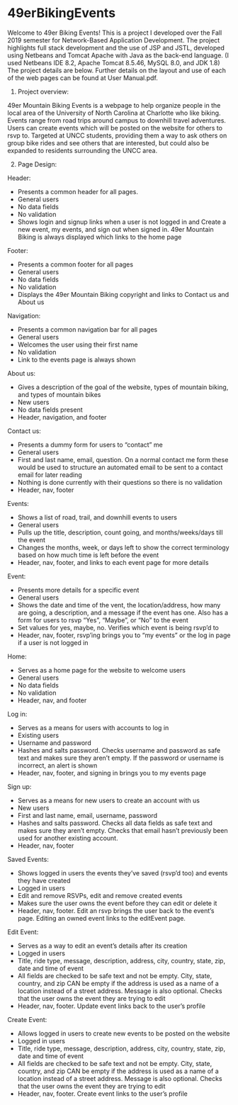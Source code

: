 # 49erBikingEvents

Welcome to 49er Biking Events! This is a project I developed over the Fall 2019 semester for Network-Based Application Development.
The project highlights full stack development and the use of JSP and JSTL, developed using Netbeans and Tomcat Apache with Java as the back-end language. (I used Netbeans IDE 8.2, Apache Tomcat 8.5.46, MySQL 8.0, and JDK 1.8) The project details are below. Further details on the layout and use of each of the web pages can be found at User Manual.pdf.

1.	Project overview:

49er Mountain Biking Events is a webpage to help organize people in the local area of the University of North Carolina at Charlotte who like biking. Events range from road trips around campus to downhill travel adventures. Users can create events which will be posted on the website for others to rsvp to. Targeted at UNCC students, providing them a way to ask others on group bike rides and see others that are interested, but could also be expanded to residents surrounding the UNCC area.


2.  Page Design:

Header:
-	Presents a common header for all pages.
-	General users
-	No data fields
-	No validation
-	Shows login and signup links when a user is not logged in and Create a new event, my events, and sign out when signed in. 49er Mountain Biking is always displayed which links to the home page

Footer:
-	Presents a common footer for all pages
-	General users
-	No data fields
-	No validation
-	Displays the 49er Mountain Biking copyright and links to Contact us and About us

Navigation:
-	Presents a common navigation bar for all pages
-	General users
-	Welcomes the user using their first name
-	No validation
-	Link to the events page is always shown

About us:
-	Gives a description of the goal of the website, types of mountain biking, and types of mountain bikes
-	New users
-	No data fields present
-	Header, navigation, and footer

Contact us:
-	Presents a dummy form for users to “contact” me
-	General users
-	First and last name, email, question. On a normal contact me form these would be used to structure an automated email to be sent to a contact email for later reading
-	Nothing is done currently with their questions so there is no validation
-	Header, nav, footer

Events:
-	Shows a list of road, trail, and downhill events to users
-	General users
-	Pulls up the title, description, count going, and months/weeks/days till the event
-	Changes the months, week, or days left to show the correct terminology based on how much time is left before the event
-	Header, nav, footer, and links to each event page for more details

Event:
-	Presents more details for a specific event
-	General users
-	Shows the date and time of the vent, the location/address, how many are going, a description, and a message if the event has one. Also has a form for users to rsvp “Yes”, “Maybe”, or “No” to the event
-	Set values for yes, maybe, no. Verifies which event is being rsvp’d to
-	Header, nav, footer, rsvp’ing brings you to “my events” or the log in page if a user is not logged in

Home:
-	Serves as a home page for the website to welcome users
-	General users
-	No data fields
-	No validation
-	Header, nav, and footer

Log in:
-	Serves as a means for users with accounts to log in
-	Existing users
-	Username and password
-	Hashes and salts password. Checks username and password as safe text and makes sure they aren’t empty. If the password or username is incorrect, an alert is shown
-	Header, nav, footer, and signing in brings you to my events page

Sign up:
-	Serves as a means for new users to create an account with us
-	New users
-	First and last name, email, username, password
-	Hashes and salts password. Checks all data fields as safe text and makes sure they aren’t empty. Checks that email hasn’t previously been used for another existing account.
-	Header, nav, footer

Saved Events:
-	Shows logged in users the events they’ve saved (rsvp’d too) and events they have created
-	Logged in users
-	Edit and remove RSVPs, edit and remove created events
-	Makes sure the user owns the event before they can edit or delete it
-	Header, nav, footer. Edit an rsvp brings the user back to the event’s page. Editing an owned event links to the editEvent page.

Edit Event:
-	Serves as a way to edit an event’s details after its creation
-	Logged in users
-	Title, ride type, message, description, address, city, country, state, zip, date and time of event
-	All fields are checked to be safe text and not be empty. City, state, country, and zip CAN be empty if the address is used as a name of a location instead of a street address. Message is also optional. Checks that the user owns the event they are trying to edit
-	Header, nav, footer. Update event links back to the user’s profile

Create Event:
-	Allows logged in users to create new events to be posted on the website
-	Logged in users
-	Title, ride type, message, description, address, city, country, state, zip, date and time of event
-	All fields are checked to be safe text and not be empty. City, state, country, and zip CAN be empty if the address is used as a name of a location instead of a street address. Message is also optional. Checks that the user owns the event they are trying to edit
-	Header, nav, footer. Create event links to the user’s profile
